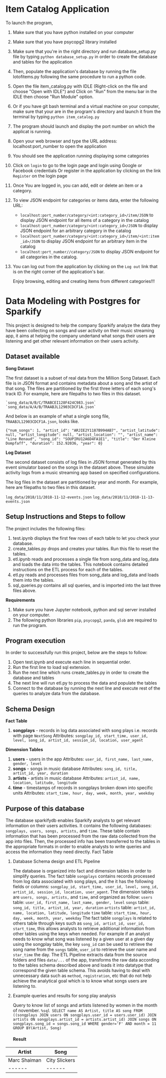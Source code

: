 
#  Item Catalog Application 



To launch the program,

1. Make sure that you have python installed on your computer
2. Make sure that you have psycopg2 library installed
3. Make sure that you're in the right directory and run database_setup.py file by typing
   `python database_setup.py` in order to create the database and tables for the application
4. Then, populate the application's database by running the file lotofitems.py following the 
   same procedure to run a python code. 
5. Open the file item_catalog.py with IDLE (Right-click
   on the file and choose "Open with IDLE")
   and Click on "Run" from the menu bar in the IDLE then choose "Run Module" option.
6. Or if you have git bash terminal and a virtual machine on your computer, 
   make sure that your are in the program's directory and launch it from the
   terminal by typing `python item_catalog.py` 
7. The program should launch and display the port number on which the applicat is running.
8. Open your web browser and type the URL address: localhost:port_number to open the application
9. You should see the application running displaying some categories
10. Click on `login` to go to the login page and login using Google or Facebook credentials 
	Or register in the application by clicking on the link `Register` on the login page
11. Once You are logged in, you can add, edit or delete an item or a category.
12.	To view JSON endpoint for categories or items data, enter the following URL:
	*	`localhost:port_number/category/<int:category_id>/item/JSON` to display
		JSON endpoint for all items of a category in the catalog
	*	`localhost:port_number/category/<int:category_id>/JSON` to display
		JSON endpoint for an arbitrary category in the catalog
	*	`localhost:port_number/category/<int:category_id>/item/<int:item_id>/JSON` 
		to display JSON endpoint for an arbitrary item in the catalog
	*	`localhost:port_number//category/JSON` to display
		JSON endpoint for all categories in the catalog.
13. You can log out from the application by clicking on the `Log out` link that is
	on the right corner of the application's bar.
	
	
	Enjoy browsing, editing and creating items from different categories!!!

# Data Modeling with Postgres for Sparkify

This project is designed to help the company Sparkify analyze the data they have been collecting on songs and user activity on their music streaming app, it aims at helping the company undertand what songs their users are listening and get other relevant information on their users activity.

## Dataset available

**Song Dataset**

The first dataset is a subset of real data from the Million Song Dataset. Each file is in JSON format and contains metadata about a song and the artist of that song. The files are partitioned by the first three letters of each song's track ID. For example, here are filepaths to two files in this dataset.

    `song_data/A/B/C/TRABCEI128F424C983.json`
    `song_data/A/A/B/TRAABJL12903CDCF1A.json`
And below is an example of what a single song file, `TRAABJL12903CDCF1A.json`, looks like.

``{"num_songs": 1, "artist_id": "ARJIE2Y1187B994AB7", "artist_latitude": null, "artist_longitude": null, "artist_location": "", "artist_name": "Line Renaud", "song_id": "SOUPIRU12A6D4FA1E1", "title": "Der Kleine Dompfaff", "duration": 152.92036, "year": 0}``

**Log Dataset**

The second dataset consists of log files in JSON format generated by this event simulator based on the songs in the dataset above. These simulate activity logs from a music streaming app based on specified configurations.

The log files in the dataset are partitioned by year and month. For example, here are filepaths to two files in this dataset.

`log_data/2018/11/2018-11-12-events.json`
`log_data/2018/11/2018-11-13-events.json`

## Setup Instructions and Steps to follow

The project includes the following files:
1. test.ipynb displays the first few rows of each table to let you check your database.
2. create_tables.py drops and creates your tables. Run this file to reset the tables.
3. etl.ipynb reads and processes a single file from song_data and log_data and loads the data into the tables. This notebook contains detailed instructions on the ETL process for each of the tables.
4. etl.py reads and processes files from song_data and log_data and loads them into the tables.
5. sql_queries.py contains all sql queries, and is imported into the last three files above.
    
**Requirements**

1. Make sure you have Jupyter notebook, python and sql server installed on your computer.
2. The following python libraries `pip`, `psycopg2`, `panda`, `glob` are required to run the program.

## Program execution
In order to successfully run this project, below are the steps to follow:

1. Open test.ipynb and execute each line in sequential order.
2. Run the first line to load sql extension.
3. Run the next line which runs create_tables.py in order to create the database and tables
4. The next line will run etl.py to process the data and populate the tables
5. Connect to the database by running the next line and execute rest of the queries to analyze data from the database.

## Schema Design

**Fact Table**
1. **songplays** - records in log data associated with song plays i.e. records with page `NextSong`
    Attributes: `songplay_id, start_time, user_id, level, song_id, artist_id, session_id, location, user_agent`
    
**Dimension Tables**
1. **users** - users in the app 
    Attributes: `user_id, first_name, last_name, gender, level`
2. **songs** - songs in music database
    Attributes: `song_id, title, artist_id, year, duration`
3. **artists** - artists in music database
    Attributes: `artist_id, name, location, latitude, longitude`
4. **time** - timestamps of records in songplays broken down into specific units
    Attributes: `start_time, hour, day, week, month, year, weekday`
    
## Purpose of this database

The database sparkifydb enables Sparkify analysts to get relevant information on their users activities. It contains the following databases: `songplays, users, songs, artists,` and `time`. These table contain information that has been processed from the raw data collected from the app into files. Then, the processed info has been transferred to the tables in the appropriate formats in order to enable analysts to write queries and access the information they need directly.
Fact Table

1. Database Schema design and ETL Pipeline

    The database is organized into fact and dimension tables in order to simplify queries. The fact table `songplays` contains records processed from log data associated with song plays, and the it has the following fields or columns:
```songplay_id, start_time, user_id, level, song_id, artist_id, session_id, location, user_agent```.
    The dimension tables are ```users, songs, artists,``` and ```time```, and organized as follow:
`users` table: ```user_id, first_name, last_name, gender, level```
`songs` table: ```song_id, title, artist_id, year, duration```
`artists` table: ```artist_id, name, location, latitude, longitude```
`time` table: ```start_time, hour, day, week, month, year, weekday```
    The fact table ```songplays``` is related to others table through keys such as ```song_id, artist_id, user_id, start_time```, this allows analysts to retrieve additional information from other tables using the keys when needed. For example if an analyst needs to know what song was listened by a given user at a given day using the songplay table, the key ```song_id``` can be used to retrieve the song name from the ```songs``` table, ```user_id``` to retrieve the user name and ```star_time``` the day. 
    The ETL Pipeline extracts data from the source folders and files ```data/...``` of the app, transforms the raw data according to the tables schema described above and loads it into datatype that correspond the given table schema. This avoids having to deal with unnecessary data such as ```method```, ```registration```, etc that do not help achieve the analytical goal which is to know what songs users are listening to. 
    
3. Example queries and results for song play analysis

    Query to know list of songs and artists listened by women in the month of november.
       ``` %sql SELECT name AS Artist, title AS song FROM ((songplays JOIN users ON songplays.user_id = users.user_id) JOIN artists ON songplays.artist_id = artists.artist_id) JOIN songs ON songplays.song_id = songs.song_id WHERE gender='F' AND month = 11 GROUP BY(Artist, Song) ```
    #### Result

|Artist|Song|
|------|------|
|Marc Shaiman|City Slickers|
|------|------|




